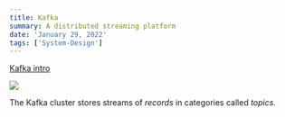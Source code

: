 ```yaml
---
title: Kafka
summary: A distributed streaming platform
date: 'January 29, 2022'
tags: ['System-Design']
---
```


[Kafka intro](https://docs.confluent.io/5.5.1/kafka/introduction.html)

![](https://docs.confluent.io/5.5.1/_images/kafka-apis.png)

The Kafka cluster stores streams of *records* in categories called *topics*.
